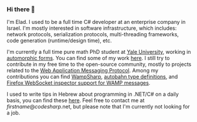 ### Hi there 👋

I'm Elad. I used to be a full time C# developer at an enterprise company in Israel. I'm mostly interested in software infrastructure, which includes: network protocols, serialization protocols, multi-threading frameworks, code generation (runtime/design time), etc.

I'm currently a full time pure math PhD student at [Yale University](https://math.yale.edu/), working in [automorphic forms](https://people.math.osu.edu/cogdell.1/fields-www.pdf). You can find some of my work [here](https://elad.zelingher.com/papers/). I still try to contribute in my free time to the open-source community, mostly to projects related to the [Web Application Messaging Protocol](https://wamp-proto.org/). Among my contributions you can find [WampSharp](https://wampsharp.net/), [autobahn type definitions](https://www.npmjs.com/package/@types/autobahn/), and [Firefox WebSocket inspector support for WAMP messages](https://hacks.mozilla.org/2020/02/firefox-73-is-upon-us/).

I used to write tips in Hebrew about programming in .NET/C# on a daily basis, you can find these [here](https://elad.zelingher.com/tips). Feel free to contact me at *firstname*@*codesharp*.net, but please note that I'm currently not looking for a job.
<!--
**darkl/darkl** is a ✨ _special_ ✨ repository because its `README.md` (this file) appears on your GitHub profile.

Here are some ideas to get you started:

- 🔭 I’m currently working on ...
- 🌱 I’m currently learning ...
- 👯 I’m looking to collaborate on ...
- 🤔 I’m looking for help with ...
- 💬 Ask me about ...
- 📫 How to reach me: ...
- 😄 Pronouns: ...
- ⚡ Fun fact: ...
-->
